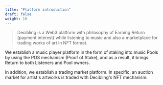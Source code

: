 ```yaml
---
title: "Platform introduction"
draft: false
weight: 10
---
```


> Decibling is a Web3 platform with philosophy of Earning Return (payment interest) while listening to music and also a marketplace for trading works of art  in NFT format.

We establish a music player platform in the form of staking into music Pools by using the POS mechanism (Proof of Stake), and as a result, it brings Return to both Listeners and Pool owners.

In addition, we establish a trading market platform. In specific, an auction market for artist's artworks is traded with Decibling's NFT mechanism.
